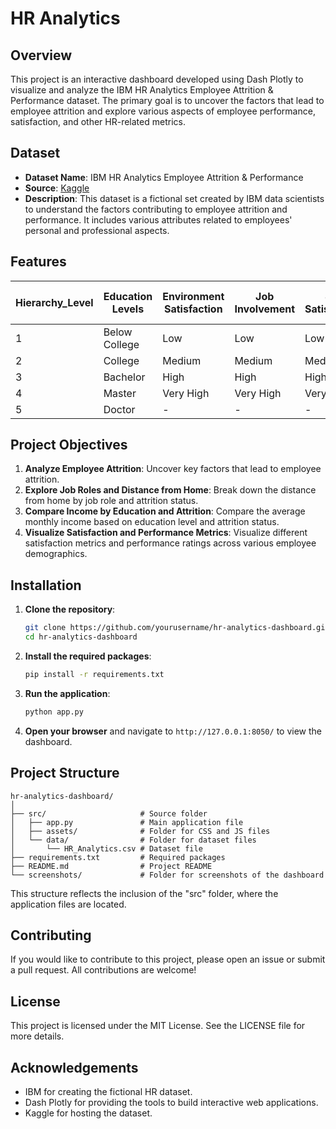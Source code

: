 # HR Analytics

## Overview

This project is an interactive dashboard developed using Dash Plotly to visualize and analyze the IBM HR Analytics Employee Attrition & Performance dataset. The primary goal is to uncover the factors that lead to employee attrition and explore various aspects of employee performance, satisfaction, and other HR-related metrics.

## Dataset

- **Dataset Name**: IBM HR Analytics Employee Attrition & Performance
- **Source**: [Kaggle](https://www.kaggle.com/datasets/pavansubhasht/ibm-hr-analytics-attrition-dataset/data)
- **Description**: This dataset is a fictional set created by IBM data scientists to understand the factors contributing to employee attrition and performance. It includes various attributes related to employees' personal and professional aspects.

## Features

| Hierarchy_Level                  | Education Levels | Environment Satisfaction | Job Involvement | Job Satisfaction | Performance Rating | Relationship Satisfaction | Work-Life Balance |
|--------------------------|------------------|---------------------------|-----------------|------------------|--------------------|----------------------------|-------------------|
| 1                  | Below College    | Low                       | Low             | Low              | Low                | Low                        | Bad               |
| 2                  | College          | Medium                    | Medium          | Medium           | Good               | Medium                     | Good              |
| 3                  | Bachelor         | High                      | High            | High             | Excellent          | High                       | Better            |
| 4                  | Master           | Very High                 | Very High       | Very High        | Outstanding        | Very High                  | Best              |
| 5                  | Doctor           | -                         | -               | -                | -                  | -                          | -                 |

## Project Objectives

1. **Analyze Employee Attrition**: Uncover key factors that lead to employee attrition.
2. **Explore Job Roles and Distance from Home**: Break down the distance from home by job role and attrition status.
3. **Compare Income by Education and Attrition**: Compare the average monthly income based on education level and attrition status.
4. **Visualize Satisfaction and Performance Metrics**: Visualize different satisfaction metrics and performance ratings across various employee demographics.

## Installation

1. **Clone the repository**:
   ```bash
   git clone https://github.com/yourusername/hr-analytics-dashboard.git
   cd hr-analytics-dashboard


2. **Install the required packages**:
   ```bash
   pip install -r requirements.txt
   ```

3. **Run the application**:
   ```bash
   python app.py
   ```

4. **Open your browser** and navigate to `http://127.0.0.1:8050/` to view the dashboard.

## Project Structure

```
hr-analytics-dashboard/
│
├── src/                     # Source folder
│   ├── app.py               # Main application file
│   ├── assets/              # Folder for CSS and JS files
│   └── data/                # Folder for dataset files
│       └── HR_Analytics.csv # Dataset file
├── requirements.txt         # Required packages
├── README.md                # Project README
└── screenshots/             # Folder for screenshots of the dashboard
```

This structure reflects the inclusion of the "src" folder, where the application files are located.

## Contributing

If you would like to contribute to this project, please open an issue or submit a pull request. All contributions are welcome!

## License

This project is licensed under the MIT License. See the LICENSE file for more details.

## Acknowledgements

- IBM for creating the fictional HR dataset.
- Dash Plotly for providing the tools to build interactive web applications.
- Kaggle for hosting the dataset.
```
